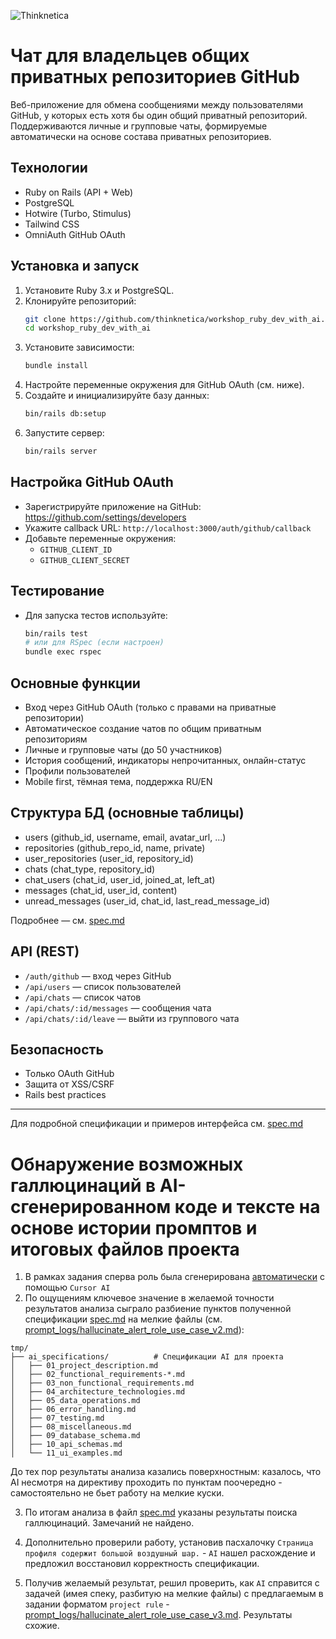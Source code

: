 ![Thinknetica](public/thinknetika_logo.png)

# Чат для владельцев общих приватных репозиториев GitHub

Веб-приложение для обмена сообщениями между пользователями GitHub, у которых есть хотя бы один общий приватный репозиторий. Поддерживаются личные и групповые чаты, формируемые автоматически на основе состава приватных репозиториев.

## Технологии
- Ruby on Rails (API + Web)
- PostgreSQL
- Hotwire (Turbo, Stimulus)
- Tailwind CSS
- OmniAuth GitHub OAuth

## Установка и запуск
1. Установите Ruby 3.x и PostgreSQL.
2. Клонируйте репозиторий:
   ```sh
   git clone https://github.com/thinknetica/workshop_ruby_dev_with_ai.git
   cd workshop_ruby_dev_with_ai
   ```
3. Установите зависимости:
   ```sh
   bundle install
   ```
4. Настройте переменные окружения для GitHub OAuth (см. ниже).
5. Создайте и инициализируйте базу данных:
   ```sh
   bin/rails db:setup
   ```
6. Запустите сервер:
   ```sh
   bin/rails server
   ```

## Настройка GitHub OAuth
- Зарегистрируйте приложение на GitHub: https://github.com/settings/developers
- Укажите callback URL: `http://localhost:3000/auth/github/callback`
- Добавьте переменные окружения:
  - `GITHUB_CLIENT_ID`
  - `GITHUB_CLIENT_SECRET`

## Тестирование
- Для запуска тестов используйте:
  ```sh
  bin/rails test
  # или для RSpec (если настроен)
  bundle exec rspec
  ```

## Основные функции
- Вход через GitHub OAuth (только с правами на приватные репозитории)
- Автоматическое создание чатов по общим приватным репозиториям
- Личные и групповые чаты (до 50 участников)
- История сообщений, индикаторы непрочитанных, онлайн-статус
- Профили пользователей
- Mobile first, тёмная тема, поддержка RU/EN

## Структура БД (основные таблицы)
- users (github_id, username, email, avatar_url, ...)
- repositories (github_repo_id, name, private)
- user_repositories (user_id, repository_id)
- chats (chat_type, repository_id)
- chat_users (chat_id, user_id, joined_at, left_at)
- messages (chat_id, user_id, content)
- unread_messages (user_id, chat_id, last_read_message_id)

Подробнее — см. [spec.md](spec.md)

## API (REST)
- `/auth/github` — вход через GitHub
- `/api/users` — список пользователей
- `/api/chats` — список чатов
- `/api/chats/:id/messages` — сообщения чата
- `/api/chats/:id/leave` — выйти из группового чата

## Безопасность
- Только OAuth GitHub
- Защита от XSS/CSRF
- Rails best practices

---

Для подробной спецификации и примеров интерфейса см. [spec.md](spec.md)

# Обнаружение возможных галлюцинаций в AI-сгенерированном ĸоде и теĸсте на основе истории промптов и итоговых файлов проеĸта

1. В рамках задания сперва роль была сгенерирована [автоматически](/prompt_logs/hallucinate_alert_role_use_case_v1.md) с помощью `Cursor AI`
2. По ощущениям ключевое значение в желаемой точности результатов анализа сыграло разбиение пунктов полученной спецификации [spec.md](/spec.md) на мелкие файлы (см. [prompt_logs/hallucinate_alert_role_use_case_v2.md](/prompt_logs/hallucinate_alert_role_use_case_v2.md)):
```
tmp/
├── ai_specifications/          # Спецификации AI для проекта
│   ├── 01_project_description.md
│   ├── 02_functional_requirements-*.md
│   ├── 03_non_functional_requirements.md
│   ├── 04_architecture_technologies.md
│   ├── 05_data_operations.md
│   ├── 06_error_handling.md
│   ├── 07_testing.md
│   ├── 08_miscellaneous.md
│   ├── 09_database_schema.md
│   ├── 10_api_schemas.md
│   └── 11_ui_examples.md
```

До тех пор результаты анализа казались поверхностным: казалось, что AI несмотря на директиву проходить по пунктам поочередно - самостоятельно не бьет работу на мелкие куски.

3. По итогам анализа в файл [spec.md](/spec.md) указаны результаты поиска галлюцинаций. Замечаний не найдено.

4. Дополнительно проверили работу, установив пасхалочку `Страница профиля содержит большой воздушный шар.` - `AI` нашел расхождение и предложил восстановил корректность спецификации.

5. Получив желаемый результат, решил проверить, как `AI` справится с задачей (имея спеку, разбитую на мелкие файлы) с предлагаемым в задании форматом `project rule` - [prompt_logs/hallucinate_alert_role_use_case_v3.md](/prompt_logs/hallucinate_alert_role_use_case_v3.md). Результаты схожие.
